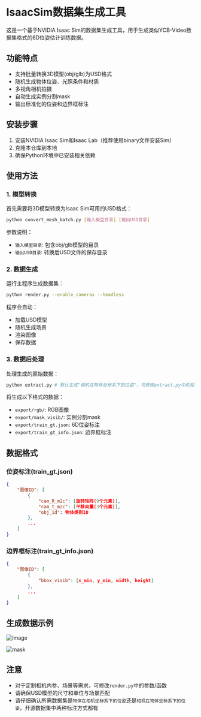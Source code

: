 # IsaacSim数据集生成工具

这是一个基于NVIDIA Isaac Sim的数据集生成工具，用于生成类似YCB-Video数据集格式的6D位姿估计训练数据。

## 功能特点

- 支持批量转换3D模型(obj/glb)为USD格式
- 随机生成物体位姿、光照条件和材质
- 多视角相机拍摄
- 自动生成实例分割mask
- 输出标准化的位姿和边界框标注

## 安装步骤

1. 安装NVIDIA Isaac Sim和Isaac Lab（推荐使用binary文件安装Sim）
2. 克隆本仓库到本地
3. 确保Python环境中已安装相关依赖

## 使用方法

### 1. 模型转换

首先需要将3D模型转换为Isaac Sim可用的USD格式：

```bash
python convert_mesh_batch.py [输入模型目录] [输出USD目录]
```

参数说明：
- `输入模型目录`: 包含obj/glb模型的目录
- `输出USD目录`: 转换后USD文件的保存目录

### 2. 数据生成

运行主程序生成数据集：

```bash
python render.py --enable_cameras --headless
```

程序会自动：
- 加载USD模型
- 随机生成场景
- 渲染图像
- 保存数据

### 3. 数据后处理

处理生成的原始数据：

```bash
python extract.py # 默认生成"相机在物体坐标系下的位姿"，可修改extract.py中的矩阵求逆部分
```

将生成以下格式的数据：
- `export/rgb/`: RGB图像
- `export/mask_visib/`: 实例分割mask
- `export/train_gt.json`: 6D位姿标注
- `export/train_gt_info.json`: 边界框标注

## 数据格式

### 位姿标注(train_gt.json)
```json
{
    "图像ID": [
        {
            "cam_R_m2c": [旋转矩阵(9个元素)],
            "cam_t_m2c": [平移向量(3个元素)],
            "obj_id": 物体类别ID
        },
        ...
    ]
}
```

### 边界框标注(train_gt_info.json)
```json
{
    "图像ID": [
        {
            "bbox_visib": [x_min, y_min, width, height]
        },
        ...
    ]
}
```

## 生成数据示例

![image]("export/rgb/100000.png")

![mask]("export/mask_visib/100000_000000.png")

## 注意

- 对于定制相机内参、场景等需求，可修改`render.py`中的参数/函数
- 请确保USD模型的尺寸和单位与场景匹配
- 请仔细确认所需数据集是`物体在相机坐标系下的位姿`还是`相机在物体坐标系下的位姿`，开源数据集中两种标注方式都有